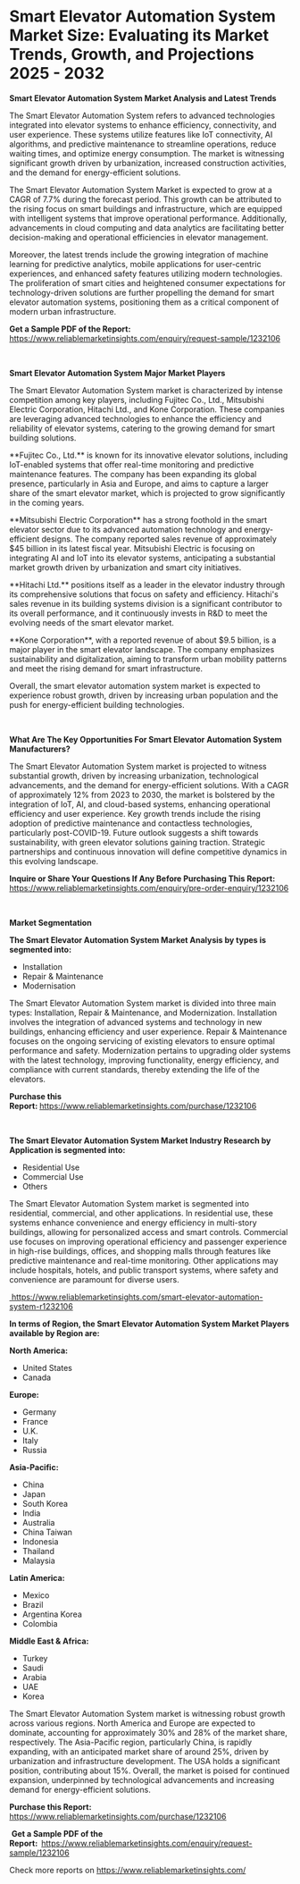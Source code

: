 <p><h1>Smart Elevator Automation System Market Size: Evaluating its Market Trends, Growth, and Projections 2025 - 2032</h1></p><p><strong>Smart Elevator Automation System Market Analysis and Latest Trends</strong></p>
<p><p>The Smart Elevator Automation System refers to advanced technologies integrated into elevator systems to enhance efficiency, connectivity, and user experience. These systems utilize features like IoT connectivity, AI algorithms, and predictive maintenance to streamline operations, reduce waiting times, and optimize energy consumption. The market is witnessing significant growth driven by urbanization, increased construction activities, and the demand for energy-efficient solutions.</p><p>The Smart Elevator Automation System Market is expected to grow at a CAGR of 7.7% during the forecast period. This growth can be attributed to the rising focus on smart buildings and infrastructure, which are equipped with intelligent systems that improve operational performance. Additionally, advancements in cloud computing and data analytics are facilitating better decision-making and operational efficiencies in elevator management.</p><p>Moreover, the latest trends include the growing integration of machine learning for predictive analytics, mobile applications for user-centric experiences, and enhanced safety features utilizing modern technologies. The proliferation of smart cities and heightened consumer expectations for technology-driven solutions are further propelling the demand for smart elevator automation systems, positioning them as a critical component of modern urban infrastructure.</p></p>
<p><strong>Get a Sample PDF of the Report:&nbsp;</strong> <a href="https://www.reliablemarketinsights.com/enquiry/request-sample/1232106?utm_campaign=2347&utm_medium=2&utm_source=Github&utm_content=ia&utm_term=18022025&utm_id=smart-elevator-automation-system">https://www.reliablemarketinsights.com/enquiry/request-sample/1232106</a></p>
<p>&nbsp;</p>
<p><strong>Smart Elevator Automation System Major Market Players</strong></p>
<p><p>The Smart Elevator Automation System market is characterized by intense competition among key players, including Fujitec Co., Ltd., Mitsubishi Electric Corporation, Hitachi Ltd., and Kone Corporation. These companies are leveraging advanced technologies to enhance the efficiency and reliability of elevator systems, catering to the growing demand for smart building solutions.</p><p>**Fujitec Co., Ltd.** is known for its innovative elevator solutions, including IoT-enabled systems that offer real-time monitoring and predictive maintenance features. The company has been expanding its global presence, particularly in Asia and Europe, and aims to capture a larger share of the smart elevator market, which is projected to grow significantly in the coming years.</p><p>**Mitsubishi Electric Corporation** has a strong foothold in the smart elevator sector due to its advanced automation technology and energy-efficient designs. The company reported sales revenue of approximately $45 billion in its latest fiscal year. Mitsubishi Electric is focusing on integrating AI and IoT into its elevator systems, anticipating a substantial market growth driven by urbanization and smart city initiatives.</p><p>**Hitachi Ltd.** positions itself as a leader in the elevator industry through its comprehensive solutions that focus on safety and efficiency. Hitachi's sales revenue in its building systems division is a significant contributor to its overall performance, and it continuously invests in R&D to meet the evolving needs of the smart elevator market.</p><p>**Kone Corporation**, with a reported revenue of about $9.5 billion, is a major player in the smart elevator landscape. The company emphasizes sustainability and digitalization, aiming to transform urban mobility patterns and meet the rising demand for smart infrastructure.</p><p>Overall, the smart elevator automation system market is expected to experience robust growth, driven by increasing urban population and the push for energy-efficient building technologies.</p></p>
<p>&nbsp;</p>
<p><strong>What Are The Key Opportunities For Smart Elevator Automation System Manufacturers?</strong></p>
<p><p>The Smart Elevator Automation System market is projected to witness substantial growth, driven by increasing urbanization, technological advancements, and the demand for energy-efficient solutions. With a CAGR of approximately 12% from 2023 to 2030, the market is bolstered by the integration of IoT, AI, and cloud-based systems, enhancing operational efficiency and user experience. Key growth trends include the rising adoption of predictive maintenance and contactless technologies, particularly post-COVID-19. Future outlook suggests a shift towards sustainability, with green elevator solutions gaining traction. Strategic partnerships and continuous innovation will define competitive dynamics in this evolving landscape.</p></p>
<p><strong>Inquire or Share Your Questions If Any Before Purchasing This Report:</strong> <a href="https://www.reliablemarketinsights.com/enquiry/pre-order-enquiry/1232106?utm_campaign=2347&utm_medium=2&utm_source=Github&utm_content=ia&utm_term=18022025&utm_id=smart-elevator-automation-system">https://www.reliablemarketinsights.com/enquiry/pre-order-enquiry/1232106</a></p>
<p>&nbsp;</p>
<p><strong>Market Segmentation</strong></p>
<p><strong>The Smart Elevator Automation System Market Analysis by types is segmented into:</strong></p>
<p><ul><li>Installation</li><li>Repair & Maintenance</li><li>Modernisation</li></ul></p>
<p><p>The Smart Elevator Automation System market is divided into three main types: Installation, Repair & Maintenance, and Modernization. Installation involves the integration of advanced systems and technology in new buildings, enhancing efficiency and user experience. Repair & Maintenance focuses on the ongoing servicing of existing elevators to ensure optimal performance and safety. Modernization pertains to upgrading older systems with the latest technology, improving functionality, energy efficiency, and compliance with current standards, thereby extending the life of the elevators.</p></p>
<p><strong>Purchase this Report:&nbsp;</strong><a href="https://www.reliablemarketinsights.com/purchase/1232106?utm_campaign=2347&utm_medium=2&utm_source=Github&utm_content=ia&utm_term=18022025&utm_id=smart-elevator-automation-system">https://www.reliablemarketinsights.com/purchase/1232106</a></p>
<p>&nbsp;</p>
<p><strong>The Smart Elevator Automation System Market Industry Research by Application is segmented into:</strong></p>
<p><ul><li>Residential Use</li><li>Commercial Use</li><li>Others</li></ul></p>
<p><p>The Smart Elevator Automation System market is segmented into residential, commercial, and other applications. In residential use, these systems enhance convenience and energy efficiency in multi-story buildings, allowing for personalized access and smart controls. Commercial use focuses on improving operational efficiency and passenger experience in high-rise buildings, offices, and shopping malls through features like predictive maintenance and real-time monitoring. Other applications may include hospitals, hotels, and public transport systems, where safety and convenience are paramount for diverse users.</p></p>
<p><a href="https://www.reliablemarketinsights.com/smart-elevator-automation-system-r1232106?utm_campaign=2347&utm_medium=2&utm_source=Github&utm_content=ia&utm_term=18022025&utm_id=smart-elevator-automation-system">&nbsp;https://www.reliablemarketinsights.com/smart-elevator-automation-system-r1232106</a></p>
<p><strong>In terms of Region, the Smart Elevator Automation System Market Players available by Region are:</strong></p>
<p>
    <p> <strong> North America: </strong>
        <ul>
            <li>United States</li>
            <li>Canada</li>
        </ul>
        </p> 
    <p> <strong> Europe: </strong>
        <ul>
            <li>Germany</li>
            <li>France</li>
            <li>U.K.</li>
            <li>Italy</li>
            <li>Russia</li>
        </ul>
        </p> 
    <p> <strong> Asia-Pacific: </strong>
        <ul>
            <li>China</li>
            <li>Japan</li>
            <li>South Korea</li>
            <li>India</li>
            <li>Australia</li>
            <li>China Taiwan</li>
            <li>Indonesia</li>
            <li>Thailand</li>
            <li>Malaysia</li>
        </ul>
        </p> 
    <p> <strong> Latin America: </strong>
        <ul>
            <li>Mexico</li>
            <li>Brazil</li>
            <li>Argentina Korea</li>
            <li>Colombia</li>
        </ul>
        </p> 
    <p> <strong> Middle East & Africa: </strong>
        <ul>
            <li>Turkey</li>
            <li>Saudi</li>
            <li>Arabia</li>
            <li>UAE</li>
            <li>Korea</li>
        </ul>
    </p>
    </p>
<p><p>The Smart Elevator Automation System market is witnessing robust growth across various regions. North America and Europe are expected to dominate, accounting for approximately 30% and 28% of the market share, respectively. The Asia-Pacific region, particularly China, is rapidly expanding, with an anticipated market share of around 25%, driven by urbanization and infrastructure development. The USA holds a significant position, contributing about 15%. Overall, the market is poised for continued expansion, underpinned by technological advancements and increasing demand for energy-efficient solutions.</p></p>
<p><strong>Purchase this Report: </strong><a href="https://www.reliablemarketinsights.com/purchase/1232106?utm_campaign=2347&utm_medium=2&utm_source=Github&utm_content=ia&utm_term=18022025&utm_id=smart-elevator-automation-system">https://www.reliablemarketinsights.com/purchase/1232106</a></p>
<p>&nbsp;<strong>Get a Sample PDF of the Report:&nbsp;&nbsp;</strong><a href="https://www.reliablemarketinsights.com/enquiry/request-sample/1232106?utm_campaign=2347&utm_medium=2&utm_source=Github&utm_content=ia&utm_term=18022025&utm_id=smart-elevator-automation-system">https://www.reliablemarketinsights.com/enquiry/request-sample/1232106</a></p>
<p><strong></strong></p>
<p>Check more reports on <a href="https://www.reliablemarketinsights.com/?utm_campaign=2347&utm_medium=2&utm_source=Github&utm_content=ia&utm_term=18022025&utm_id=smart-elevator-automation-system">https://www.reliablemarketinsights.com/</a></p>